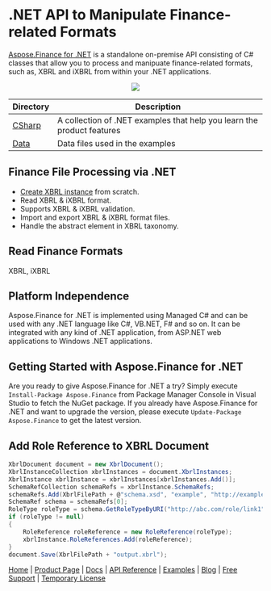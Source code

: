 
# .NET API to Manipulate Finance-related Formats

[Aspose.Finance for .NET](https://products.aspose.com/finance/net) is a standalone on-premise API consisting of C# classes that allow you to process and manipuate finance-related formats, such as, XBRL and iXBRL from within your .NET applications.

<p align="center">
<a title="Download complete Aspose.Finance for .NET source code" href="https://github.com/aspose-finance/Aspose.Finance-for-.NET/archive/master.zip">
	<img src="https://raw.github.com/AsposeExamples/java-examples-dashboard/master/images/downloadZip-Button-Large.png" />
  </a>
</p>

Directory | Description
--------- | -----------
[CSharp](CSharp)  | A collection of .NET examples that help you learn the product features
[Data](Data)  | Data files used in the examples


## Finance File Processing via .NET

- [Create XBRL instance](https://docs.aspose.com/finance/net/create-xbrl-files/) from scratch.
- Read XBRL & iXBRL format.
- Supports XBRL & iXBRL validation.
- Import and export XBRL & iXBRL format files.
- Handle the abstract element in XBRL taxonomy.

## Read Finance Formats

XBRL, iXBRL

## Platform Independence

Aspose.Finance for .NET is implemented using Managed C# and can be used with any .NET language like C#, VB.NET, F# and so on. It can be integrated with any kind of .NET application, from ASP.NET web applications to Windows .NET applications.

## Getting Started with Aspose.Finance for .NET

Are you ready to give Aspose.Finance for .NET a try? Simply execute `Install-Package Aspose.Finance` from Package Manager Console in Visual Studio to fetch the NuGet package. If you already have Aspose.Finance for .NET and want to upgrade the version, please execute `Update-Package Aspose.Finance` to get the latest version.

## Add Role Reference to XBRL Document

```csharp
XbrlDocument document = new XbrlDocument();
XbrlInstanceCollection xbrlInstances = document.XbrlInstances;
XbrlInstance xbrlInstance = xbrlInstances[xbrlInstances.Add()];
SchemaRefCollection schemaRefs = xbrlInstance.SchemaRefs;
schemaRefs.Add(XbrlFilePath + @"schema.xsd", "example", "http://example.com/xbrl/taxonomy");
SchemaRef schema = schemaRefs[0];
RoleType roleType = schema.GetRoleTypeByURI("http://abc.com/role/link1");
if (roleType != null)
{
    RoleReference roleReference = new RoleReference(roleType);
    xbrlInstance.RoleReferences.Add(roleReference);
}
document.Save(XbrlFilePath + "output.xbrl");
```

[Home](https://www.aspose.com/) | [Product Page](https://products.aspose.com/finance/net) | [Docs](https://docs.aspose.com/finance/net/) | [API Reference](https://apireference.aspose.com/finance/net) | [Examples](https://github.com/aspose-finance/Aspose.finance-for-.NET) | [Blog](https://blog.aspose.com/category/finance/) | [Free Support](https://forum.aspose.com/c/finance) | [Temporary License](https://purchase.aspose.com/temporary-license)
